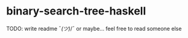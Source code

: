 # binary-search-tree-haskell

TODO: write readme  ¯_(ツ)_/¯
or maybe... feel free to read someone else
